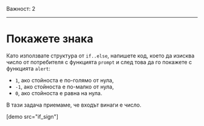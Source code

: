 Важност: 2

---

# Покажете знака

Като използвате структура от `if..else`, напишете код, което да изисква число от потребителя с функцията `prompt` и след това да го покажете с функцията `alert`:

- `1`, ако стойноста е по-голямо от нула,
- `-1`, ако стойноста е по-малко от нула,
- `0`, ако стойноста е равна на нула.

В тази задача приемаме, че входът винаги е число.

[demo src="if_sign"]
